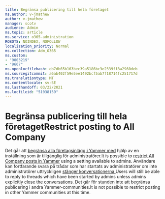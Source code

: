 ```yaml
---
title: Begränsa publicering till hela företaget
ms.author: v-jmathew
author: v-jmathew
manager: scotv
audience: Admin
ms.topic: article
ms.service: o365-administration
ROBOTS: NOINDEX, NOFOLLOW
localization_priority: Normal
ms.collection: Adm_O365
ms.custom:
- "9003219"
- "9667"
ms.openlocfilehash: eb7db65b163bec39a5186bc3e2339ff8a2960deb
ms.sourcegitcommit: a6ab402f59e5ee1492bcf5ab7f18714fc251717d
ms.translationtype: MT
ms.contentlocale: sv-SE
ms.lasthandoff: 03/22/2021
ms.locfileid: "51038159"
---
```

# <a name="restrict-posting-to-all-company"></a><span data-ttu-id="64dee-102">Begränsa publicering till hela företaget</span><span class="sxs-lookup"><span data-stu-id="64dee-102">Restrict posting to All Company</span></span>

<span data-ttu-id="64dee-103">Det går att [begränsa alla företagsinlägg i Yammer med](https://support.microsoft.com/office/restrict-all-company-posts-in-yammer-3219d2ae-db15-4c9f-9dd2-28559ae39a97) hjälp av en inställning som är tillgänglig för administratörer.</span><span class="sxs-lookup"><span data-stu-id="64dee-103">It is possible to [restrict All Company posts in Yammer](https://support.microsoft.com/office/restrict-all-company-posts-in-yammer-3219d2ae-db15-4c9f-9dd2-28559ae39a97) using a setting available to admins.</span></span> <span data-ttu-id="64dee-104">Användare kan fortfarande svara på trådar som har startats av administratörer om inte administratörer uttryckligen [stänger konversationerna.](https://support.microsoft.com/office/pin-close-and-report-conversations-in-yammer-62a5fbc2-ff1b-4418-9334-d2b4b17062cb)</span><span class="sxs-lookup"><span data-stu-id="64dee-104">Users will still be able to reply to threads which have been started by admins unless admins explicitly [close the conversations](https://support.microsoft.com/office/pin-close-and-report-conversations-in-yammer-62a5fbc2-ff1b-4418-9334-d2b4b17062cb).</span></span> <span data-ttu-id="64dee-105">Det går för stunden inte att begränsa publicering i andra Yammer-communities.</span><span class="sxs-lookup"><span data-stu-id="64dee-105">It is not possible to restrict posting in other Yammer communities at this time.</span></span>

